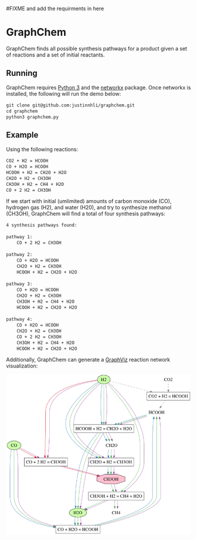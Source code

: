 #FIXME and add the requirments in here 

# GraphChem

GraphChem finds all possible synthesis pathways for a product given a set of reactions and a set of initial reactants.

## Running

GraphChem requires [Python 3] and the [networkx] package. Once networkx is installed, the following will run the demo below:

    git clone git@github.com:justinnhli/graphchem.git
    cd graphchem
    python3 graphchem.py

## Example

Using the following reactions:

    CO2 + H2 = HCOOH
    CO + H2O = HCOOH
    HCOOH + H2 = CH2O + H2O
    CH2O + H2 = CH3OH
    CH3OH + H2 = CH4 + H2O
    CO + 2 H2 = CH3OH

If we start with initial (umlimited) amounts of carbon monoxide (CO), hydrogen gas (H2), and water (H20), and try to synthesize methanol (CH3OH), GraphChem will find a total of four synthesis pathways:

    4 synthesis pathways found:

    pathway 1:
        CO + 2 H2 = CH3OH

    pathway 2:
        CO + H2O = HCOOH
        CH2O + H2 = CH3OH
        HCOOH + H2 = CH2O + H2O

    pathway 3:
        CO + H2O = HCOOH
        CH2O + H2 = CH3OH
        CH3OH + H2 = CH4 + H2O
        HCOOH + H2 = CH2O + H2O

    pathway 4:
        CO + H2O = HCOOH
        CH2O + H2 = CH3OH
        CO + 2 H2 = CH3OH
        CH3OH + H2 = CH4 + H2O
        HCOOH + H2 = CH2O + H2O

Additionally, GraphChem can generate a [GraphViz] reaction network visualization:

![Example synthesis of methanol](images/example.png)

[GraphViz]: https://www.graphviz.org/
[networkx]: https://networkx.github.io/
[Python 3]: https://www.python.org/
